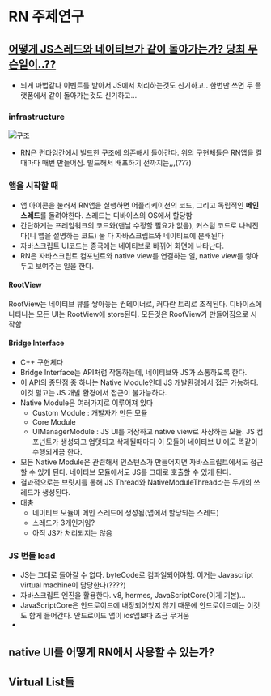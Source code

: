 # RN 주제연구

## [어떻게 JS스레드와 네이티브가 같이 돌아가는가? 당최 무슨일이..??](https://levelup.gitconnected.com/wait-what-happens-when-my-react-native-application-starts-an-in-depth-look-inside-react-native-5f306ef3250f)

- 되게 마법같다 이벤트를 받아서 JS에서 처리하는것도 신기하고.. 한번만 쓰면 두 플랫폼에서 같이 돌아가는것도 신기하고...

### infrastructure

![구조](https://miro.medium.com/max/2846/1*ZBOTTHTIOTZT0h62mvFxLQ.png)

- RN은 런타임간에서 빌드한 구조에 의존해서 돌아간다. 위의 구현체들은 RN앱을 킬 때마다 매번 만들어짐. 빌드해서 배포하기 전까지는,,,(???)

### 앱을 시작할 때

- 앱 아이콘을 눌러서 RN앱을 실행하면 어플리케이션의 코드, 그리고 독립적인 **메인 스레드**를 돌려야한다. 스레드는 디바이스의 OS에서 할당함
- 간단하게는 프레임워크의 코드와(맨날 수정할 필요가 없음), 커스텀 코드로 나눠진다(니 앱을 설명하는 코드) 둘 다 자바스크립트와 네이티브에 분배된다
- 자바스크립트 UI코드는 종국에는 네이티브로 바뀌어 화면에 나타난다.
- RN은 자바스크립트 컴포넌트와 native view를 연결하는 일, native view를 쌓아두고 보여주는 일을 한다.

#### RootView

RootView는 네이티브 뷰를 쌓아놓는 컨테이너로, 커다란 트리로 조직된다. 디바이스에 나타나는 모든 UI는 RootView에 store된다. 모든것은 RootView가 만들어짐으로 시작함

#### Bridge Interface

- C++ 구현체다
- Bridge Interface는 API처럼 작동하는데, 네이티브와 JS가 소통하도록 한다. 
- 이 API의 종단점 중 하나는 Native Module인데 JS 개발환경에서 접근 가능하다. 이것 말고는 JS 개발 환경에서 접근이 불가능하다.
- Native Module은 여러가지로 이루어져 있다
  - Custom Module : 개발자가 만든 모듈
  - Core Module
  - UIManagerModule : JS UI를 저장하고 native view로 사상하는 모듈. JS 컴포넌트가 생성되고 업뎃되고 삭제될때마다 이 모듈이 네이티브 UI에도 똑같이 수행되게끔 한다. 
- 모든 Native Module은 관련해서 인스턴스가 만들어지면 자바스크립트에서도 접근할 수 있게 된다. 네이티브 모듈에서도 JS를 그대로 호출할 수 있게 된다. 
- 결과적으로는 브릿지를 통해 JS Thread와 NativeModuleThread라는 두개의 쓰레드가 생성된다.
- 대충
  - 네이티브 모듈이 메인 스레드에 생성됨(앱에서 할당되는 스레드)
  - 스레드가 3개인거임?
  - 아직 JS가 처리되지는 않음

### JS 번들 load

- JS는 그대로 돌아갈 수 없다. byteCode로 컴파일되어야함. 이거는 Javascript virtual machine이 담당한다(????)
- 자바스크립트 엔진을 활용한다. v8, hermes, JavaScriptCore(이게 기본)...
- JavaScriptCore은 안드로이드에 내장되어있지 않기 때문에 안드로이드에는 이것도 함게 들어간다. 안드로이드 앱이 ios앱보다 조금 무거움
- 

## native UI를 어떻게 RN에서 사용할 수 있는가?


## Virtual List들